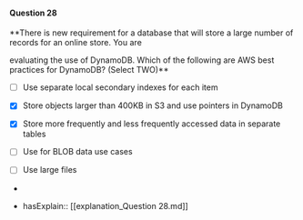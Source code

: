 #### Question  28

**There is new requirement for a database that will store a large number of records for an online store. You are

evaluating the use of DynamoDB. Which of the following are AWS best practices for DynamoDB? (Select TWO)**

- [ ] Use separate local secondary indexes for each item

- [x] Store objects larger than 400KB in S3 and use pointers in DynamoDB

- [x] Store more frequently and less frequently accessed data in separate tables

- [ ] Use for BLOB data use cases

- [ ] Use large files

*

- hasExplain:: [[explanation_Question  28.md]]
